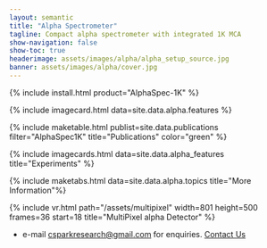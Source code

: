 ```yaml
---
layout: semantic
title: "Alpha Spectrometer"
tagline: Compact alpha spectrometer with integrated 1K MCA
show-navigation: false
show-toc: true
headerimage: assets/images/alpha/alpha_setup_source.jpg
banner: assets/images/alpha/cover.jpg
---
```


{% include install.html product="AlphaSpec-1K"  %}

{% include imagecard.html data=site.data.alpha.features %}

{% include maketable.html publist=site.data.publications filter="AlphaSpec1K" title="Publications"   color="green" %}

{% include imagecards.html data=site.data.alpha_features title="Experiments" %}

{% include maketabs.html data=site.data.alpha.topics title="More Information"%}


{% include vr.html path="/assets/multipixel" width=801 height=500 frames=36 start=18 title="MultiPixel alpha Detector"  %}

* e-mail csparkresearch@gmail.com for enquiries. [Contact Us](contact)
